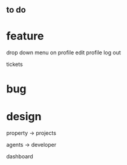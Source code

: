 ## to do 

# feature

drop down menu on profile 
    edit profile 
    log out 

tickets

# bug

# design

property -> projects

agents -> developer

dashboard